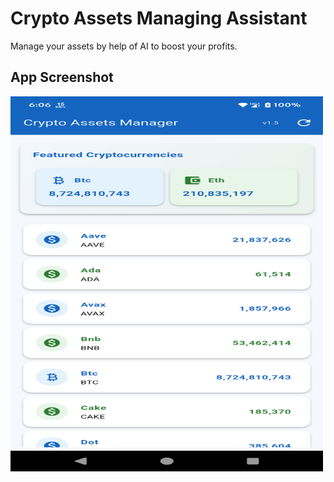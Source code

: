 # Crypto Assets Managing Assistant

Manage your assets by help of AI to boost your profits. 

## App Screenshot

<img src="image.png" alt="Crypto Price Tracker v1.5 Screenshot" width="500" height="600">
